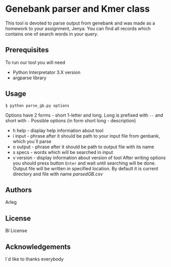 # Genebank parser and Kmer class
This tool is devoted to parse output from genebank and was made as a homework to your assignment, Jenya. You can find all records which contains one of search words in your query.

## Prerequisites
To run our tool you will need
- Python Interpretator 3.X version
- argparse library

## Usage
`$ python parse_gb.py options`

Options have 2 forms - short 1-letter and long. Long is prefixed with `--` and short with `-` Possible options (in form short long - description)
- h help	- display help information about tool
- i input	- phrase after it should be path to your input file from genbank, which you`ll parse
- o output	- phrase after it should be path to output file with its name
- s specs	- words which will be searched in input
- v version	- display information about version of tool
After writing options you should press button `Enter` and wait until searching will be done. Output file will be written in specified location. By default it is current directory and file with name *parsedGB.csv*

## Authors
Arleg

## License
BI License

## Acknowledgements
I`d like to thanks everybody
